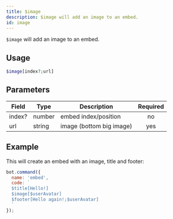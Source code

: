 ```yaml
---
title: $image 
description: $image will add an image to an embed.
id: image
---
```


`$image` will add an image to an embed.

## Usage

```php
$image[index?;url]
```

## Parameters 


| Field  | Type   | Description              | Required |
| ------ | ------ | ------------------------ |:--------:|
| index? | number | embed index/position     |    no    |
| url    | string | image (bottom big image) |    yes   |

## Example

This will create an embed with an image, title and footer:

```javascript
bot.command({
  name: 'embed',
  code: `
  $title[Hello!]
  $image[$userAvatar]
  $footer[Hello again!;$userAvatar]
  `
});
```